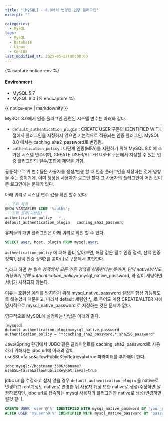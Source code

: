 ```yaml
---
title: "[MySQL] - 8.0에서 변경된 인증 플러그인"
excerpt: ""

categories:
  - MySQL
tags:
  - MySQL
  - Database
  - Linux
  - CentOS
last_modified_at: 2025-05-27T00:00:00
---
```


{% capture notice-env %}
#### Environment
 - MySQL 5.7
 - MySQL 8.0
{% endcapture %}
<div class="notice--primary">{{ notice-env | markdownify }}</div>


MySQL 8.0에서 인증 플러그인 관련된 시스템 변수는 아래와 같다.

- `default_authentication_plugin` :  CREATE USER 구문의 IDENTIFIED WITH 절에서 플러그인을 지정하지 않으면 기본적으로 적용되는 인증 플러그인. MySQL 8.0 에서는 caching_sha2_password로 변경됨.
- `authentication_policy` : 다단계 인증(MFA)를 지원하기 위해 MySQL 8.0 에 추가된 시스템 변수이며, CREATE USER/ALTER USER 구문에서 지정할 수 있는 인증 플러그인의 필수/조합에 제약을 가함.

공통적으로 위 변수들은 사용자를 생성/변경 할 때 인증 플러그인을 지정하는 것에 영향을 주는 것이기에, 이미 생성된 사용자가 로그인 할때 그 사용자의 플러그인이 어떤 것이든 로그인에는 문제가 없다.

아래 쿼리로 시스템 변수 값을 확인 할수 있다.

```sql
-- 조회 쿼리 
SHOW VARIABLES LIKE '%auth%';
-- 조회 결과(기본값)
authentication_policy	*,,
default_authentication_plugin	caching_sha2_password
```

유저들의 개별 플러그인은 아래 쿼리로 확인 할 수 있다.

```sql
SELECT user, host, plugin FROM mysql.user;
```

`authentication_policy` 에 대해 좀더 알아보면, 해당 값은 필수 인증 정책, 선택 인증 정책1, 선택 인증 정책2를 콤마(,)로 구분해서 표현한다. 

*,,라고 하면 *는 필수 정책에서 모든 인증 정책을 허용한다는 뜻이며, 만약 native방식도 허용하기 위해 authentication_policy=*,mysql_native_password, 와 같이 세팅하면 서버가 시작되지 않는다. 

이유는 호환성 예외를 방지하기 위해 mysql_native_password 설정은 항상 가능하도록 해놓았기 때문이고, 따라서 default 세팅인 *,, 로 두어도 계정 CREATE/ALTER 시에 명시적으로 mysql_native_password 로 지정하는 것은 문제가 없다.

영구적으로 MySQL에 설정하는 방법은 아래와 같다.

```
[mysqld]
default-authentication-plugin=mysql_native_password
authentication_policy = "*:caching_sha2_password,*:sha256_password"
```

Java/Spring 환경에서 JDBC 같은 클라이언트를 caching_sha2_password로 사용하기 위해서는 jdbc url에 아래와 같이 useSSL=false&allowPublicKeyRetrieval=true 파라미터를 추가해야 한다.

```
jdbc:mysql://hostname:3306/dbname?useSSL=false&allowPublicKeyRetrieval=true
```

jdbc url을 수정하고 싶지 않을 경우 `default_authentication_plugin` 을 native로 변경하고 root계정도 native로 변경한 뒤 사용자 계정 또한 native로 생성/수정하면 깔끔하겠지만, jdbc url로 접속하는 mysql 사용자의 플러그인만 native로 생성/변경하면 될것 같다.

```sql
CREATE USER 'user'@'%' IDENTIFIED WITH mysql_native_password BY 'your_password';
ALTER USER 'myuser'@'%' IDENTIFIED WITH mysql_native_password BY 'password';
```